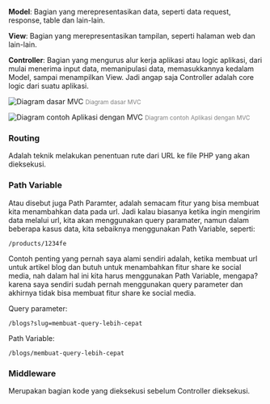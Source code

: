 **Model**: Bagian yang merepresentasikan data, seperti data request, response, table dan lain-lain.

**View**: Bagian yang merepresentasikan tampilan, seperti halaman web dan lain-lain.

**Controller**: Bagian yang mengurus alur kerja aplikasi atau logic aplikasi, dari mulai menerima input data, memanipulasi data, memasukkannya kedalam Model, sampai menampilkan View. Jadi angap saja Controller adalah core logic dari suatu aplikasi.

![Diagram dasar MVC](https://ik.imagekit.io/rezafikkri/diagram%20dasar%20mvc.png?updatedAt=1732930245899)
<small style="color:gray">Diagram dasar MVC</small>

![Diagram contoh Aplikasi dengan MVC](https://ik.imagekit.io/rezafikkri/Diagram%20contoh%20aplikasi%20dengan%20MVC.png?updatedAt=1732930376992)
<small style="color:gray">Diagram contoh Aplikasi dengan MVC</small>

### Routing

Adalah teknik melakukan penentuan rute dari URL ke file PHP yang akan dieksekusi.

### Path Variable

Atau disebut juga Path Paramter, adalah semacam fitur yang bisa membuat kita menambahkan data pada url. Jadi kalau biasanya ketika ingin mengirim data melalui url, kita akan menggunakan query paramater, namun dalam beberapa kasus data, kita sebaiknya menggunakan Path Variable, seperti:

`/products/1234fe`

Contoh penting yang pernah saya alami sendiri adalah, ketika membuat url untuk artikel blog dan butuh untuk menambahkan fitur share ke social media, nah dalam hal ini kita harus menggunakan Path Variable, mengapa? karena saya sendiri sudah pernah menggunakan query parameter dan akhirnya tidak bisa membuat fitur share ke social media.

Query parameter:

`/blogs?slug=membuat-query-lebih-cepat`

Path Variable:

`/blogs/membuat-query-lebih-cepat`

### Middleware

Merupakan bagian kode yang dieksekusi sebelum Controller dieksekusi.